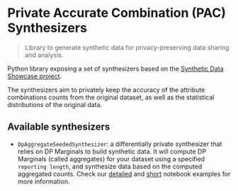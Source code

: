 # Private Accurate Combination (PAC) Synthesizers

> Library to generate synthetic data for privacy-preserving data sharing and analysis.

Python library exposing a set of synthesizers based on the [Synthetic Data Showcase project](https://github.com/microsoft/synthetic-data-showcase).

The synthesizers aim to privately keep the accuracy of the attribute combinations counts from the original dataset, as well as the statistical distributions of the original data.

## Available synthesizers

- `DpAggregateSeededSynthesizer`: a differentially private synthesizer that relies on DP Marginals to build synthetic data. It will compute DP Marginals (called aggregates) for your dataset using a specified `reporting length`, and synthesize data based on the computed aggregated counts. Check our [detailed](./samples/dp_aggregate_seeded_detailed_example.ipynb) and [short](./samples/dp_aggregate_seeded_short_example.ipynb) notebook examples for more information.
